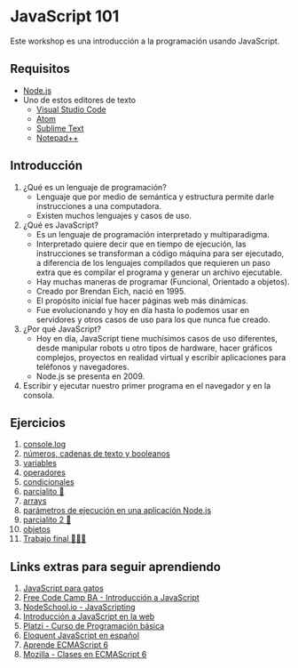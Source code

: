 # JavaScript 101

Este workshop es una introducción a la programación usando JavaScript.

## Requisitos

* [Node.js](https://nodejs.org/en/)
* Uno de estos editores de texto
  * [Visual Studio Code](https://code.visualstudio.com/)
  * [Atom](https://atom.io/)
  * [Sublime Text](https://www.sublimetext.com/)
  * [Notepad++](https://notepad-plus-plus.org/)

## Introducción

1. ¿Qué es un lenguaje de programación?
    * Lenguaje que por medio de semántica y estructura permite darle instrucciones a una computadora.
    * Existen muchos lenguajes y casos de uso.
1. ¿Qué es JavaScript?
    * Es un lenguaje de programación interpretado y multiparadigma.
    * Interpretado quiere decir que en tiempo de ejecución, las instrucciones se transforman a código máquina para ser ejecutado, a diferencia de los lenguajes compilados que requieren un paso extra que es compilar el programa y generar un archivo ejecutable.
    * Hay muchas maneras de programar (Funcional, Orientado a objetos).
    * Creado por Brendan Eich, nació en 1995.
    * El propósito inicial fue hacer páginas web más dinámicas.
    * Fue evolucionando y hoy en día hasta lo podemos usar en servidores y otros casos de uso para los que nunca fue creado.
1. ¿Por qué JavaScript?
    * Hoy en día, JavaScript tiene muchísimos casos de uso diferentes, desde manipular robots u otro tipos de hardware, hacer gráficos complejos, proyectos en realidad virtual y escribir aplicaciones para teléfonos y navegadores.
    * Node.js se presenta en 2009.
1. Escribir y ejecutar nuestro primer programa en el navegador y en la consola.

## Ejercicios

1. [console.log](/ejercicios/01.md)
1. [números, cadenas de texto y booleanos](/ejercicios/02.md)
1. [variables](/ejercicios/03.md)
1. [operadores](/ejercicios/04.md)
1. [condicionales](/ejercicios/05.md)
1. [parcialito 🙊](/ejercicios/06.md)
1. [arrays](/ejercicios/07.md)
1. [parámetros de ejecución en una aplicación Node.js](/ejercicios/08.md)
1. [parcialito 2 🙊](/ejercicios/09.md)
1. [objetos](/ejercicios/10.md)
1. [Trabajo final 🙊🙊🙊](/trabajo-final/README.md)

## Links extras para seguir aprendiendo

1. [JavaScript para gatos](https://jsparagatos.com/)
1. [Free Code Camp BA - Introducción a JavaScript](https://github.com/nhsz/intro-js)
1. [NodeSchool.io - JavaScripting](https://github.com/workshopper/javascripting)
1. [Introducción a JavaScript en la web](http://librosweb.es/libro/javascript/)
1. [Platzi - Curso de Programación básica](https://platzi.com/cursos/programacion-basica/)
1. [Eloquent JavaScript en español](http://hectorip.github.io/Eloquent-JavaScript-ES-online/)
1. [Aprende ECMAScript 6](https://carlosazaustre.es/ecmascript-6-el-nuevo-estandar-de-javascript/)
1. [Mozilla - Clases en ECMAScript 6](https://developer.mozilla.org/es/docs/Web/JavaScript/Referencia/Classes)
